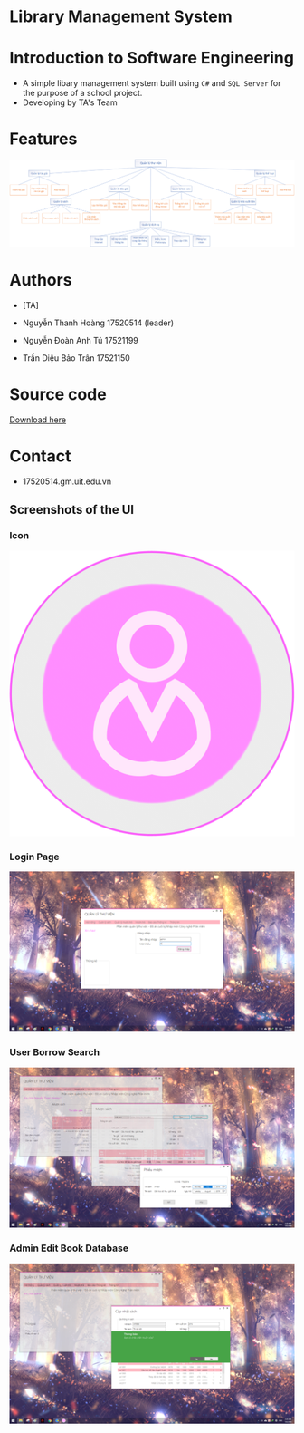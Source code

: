 # Library Management System
# Introduction to Software Engineering
* A simple libary management system built using `C#` and `SQL Server` for the purpose of a school project. 
* Developing by TA's Team

# Features

![Features](./screens/FDD.png?raw=true)

# Authors

- [TA]

- Nguyễn Thanh Hoàng	17520514 (leader)
- Nguyễn Đoàn Anh Tú	17521199 
- Trần Diệu Bảo Trân	17521150

# Source code
[Download here](https://drive.google.com/open?id=1VO3SNnDPaIE_XNyl3z_qZoerr4pfYRrL)

# Contact
- 17520514.gm.uit.edu.vn

## Screenshots of the UI

### Icon
![Icon Image](./screens/Icon.png?raw=true)
### Login Page
![Login Screenshot](./screens/login.png?raw=true)
### User Borrow Search
![User Book Borrow Screenshot](./screens/user_borrow_book.png?raw=true)
### Admin Edit Book Database
![Admin Edit Book Database](./screens/admin_edit_book_DB.png?raw=true)

